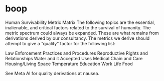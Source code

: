 # boop
Human Survivability Metric Matrix
The following topics are the essential, inalienable, and critical factors related to the survival of humanity. The metric spectrum could always be expanded. These are what remains from derivations derived by our consultancy. The metrics we derive should attempt to give a “quality” factor for the following list:

Law Enforcement Practices and Procedures
Reproductive Rights and Relationships
Water and it Accepted Uses
Medical Chain and Care
Housing/Living Space
Temperature
Education
Work Life 
Food

See Meta AI for quality derivations at nausea.
